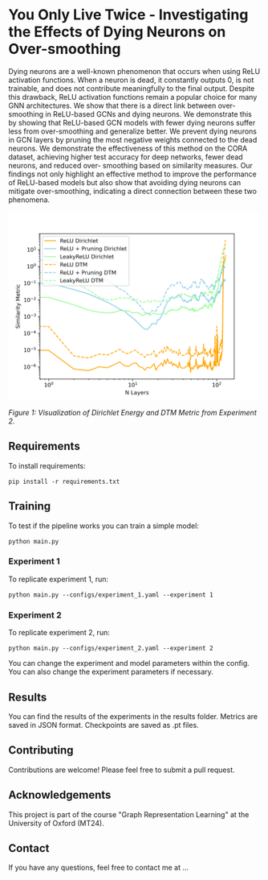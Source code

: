 # You Only Live Twice - Investigating the Effects of Dying Neurons on Over-smoothing

Dying neurons are a well-known phenomenon that occurs when using ReLU activation functions. When a neuron is dead, it constantly outputs 0, is not trainable, and does not contribute
meaningfully to the final output. Despite this drawback, ReLU activation functions remain
a popular choice for many GNN architectures. We show that there is a direct link between
over-smoothing in ReLU-based GCNs and dying neurons. We demonstrate this by showing that
ReLU-based GCN models with fewer dying neurons suffer less from over-smoothing and generalize better. We prevent dying neurons in GCN layers by pruning the most negative weights
connected to the dead neurons. We demonstrate the effectiveness of this method on the CORA
dataset, achieving higher test accuracy for deep networks, fewer dead neurons, and reduced over-
smoothing based on similarity measures. Our findings not only highlight an effective method
to improve the performance of ReLU-based models but also show that avoiding dying neurons
can mitigate over-smoothing, indicating a direct connection between these two phenomena.

<img src="results/experiment_2/similarities_plot_experiment_2_1736442376.1478631.png" alt="Results Overview" width="500">

*Figure 1: Visualization of Dirichlet Energy and DTM Metric from Experiment 2.*

## Requirements

To install requirements:

```setup
pip install -r requirements.txt
```

## Training

To test if the pipeline works you can train a simple model:

```test
python main.py
```

### Experiment 1

To replicate experiment 1, run:

```experiment1
python main.py --configs/experiment_1.yaml --experiment 1
```

### Experiment 2

To replicate experiment 2, run:

```experiment2
python main.py --configs/experiment_2.yaml --experiment 2
```

You can change the experiment and model parameters within the config. You can also change the experiment parameters if necessary.

## Results

You can find the results of the experiments in the results folder. Metrics are saved in JSON format. Checkpoints are saved as .pt files.

## Contributing

Contributions are welcome! Please feel free to submit a pull request.

## Acknowledgements

This project is part of the course "Graph Representation Learning" at the University of Oxford (MT24).

## Contact

If you have any questions, feel free to contact me at ...
